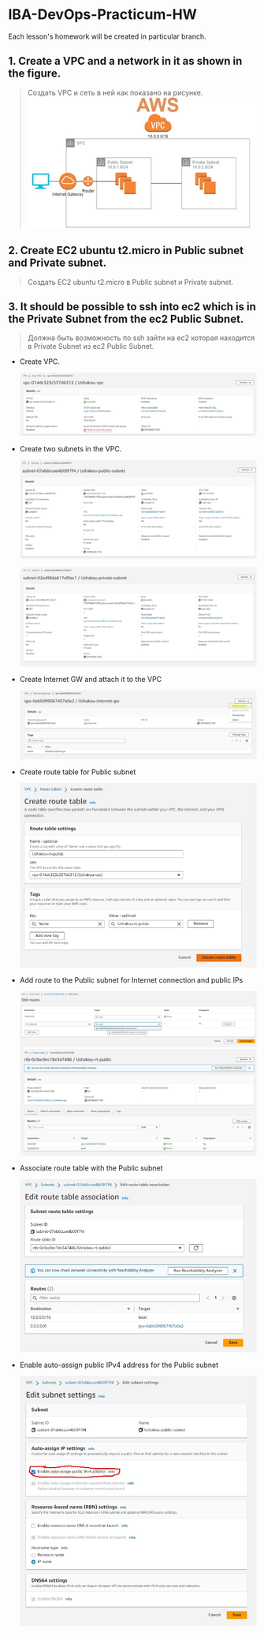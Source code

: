 # IBA-DevOps-Practicum-HW
Each lesson's homework will be created in particular branch.

## 1.	Create a VPC and a network in it as shown in the figure.
> Создать VPC и сеть в ней как показано на рисунке. 
 ![](/img/11_AWS_task.jpg)
## 2.	Create EC2 ubuntu t2.micro in Public subnet and Private subnet.
> Создать EC2 ubuntu t2.micro в Public subnet и Private subnet. 
## 3.	It should be possible to ssh into ec2 which is in the Private Subnet from the ec2 Public Subnet.
> Должна быть возможность по ssh зайти на ec2 которая находится в Private Subnet из ec2 Public Subnet.


- Create VPC.
  
  ![](/img/AWS_VPC_1.jpg)
- Create two subnets in the VPC.
  
  ![](/img/AWS_VPC_2.jpg)
  
  ![](/img/AWS_VPC_3.jpg)
- Create Internet GW and attach it to the VPC

  ![](/img/AWS_VPC_4.jpg)
- Create route table for Public subnet

  ![](/img/AWS_VPC_5.jpg)
- Add route to the Public subnet for Internet connection and public IPs

  ![](/img/AWS_VPC_6.jpg)
  ![](/img/AWS_VPC_7.jpg)

- Associate route table with the Public subnet

  ![](/img/AWS_VPC_9.jpg)
- Enable auto-assign public IPv4 address for the Public subnet

  ![](/img/AWS_VPC_8.jpg)


  
